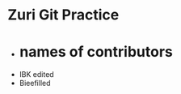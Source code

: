 # Zuri Git Practice

* <h1>names of contributors</h1>
<ul>
    <li> IBK edited</li>
    <li> Bieefilled</li>
</ul>